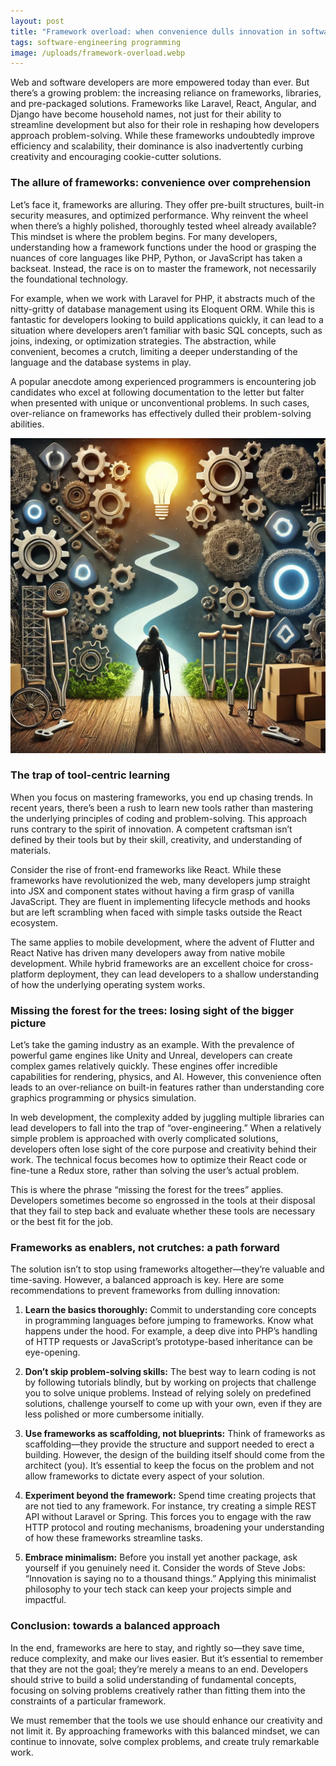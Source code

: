 ```yaml
---
layout: post
title: "Framework overload: when convenience dulls innovation in software development"
tags: software-engineering programming
image: /uploads/framework-overload.webp
---
```

Web and software developers are more empowered today than ever. But there’s a growing problem: the increasing reliance on frameworks, libraries, and pre-packaged solutions. Frameworks like Laravel, React, Angular, and Django have become household names, not just for their ability to streamline development but also for their role in reshaping how developers approach problem-solving. While these frameworks undoubtedly improve efficiency and scalability, their dominance is also inadvertently curbing creativity and encouraging cookie-cutter solutions.

### The allure of frameworks: convenience over comprehension

Let’s face it, frameworks are alluring. They offer pre-built structures, built-in security measures, and optimized performance. Why reinvent the wheel when there’s a highly polished, thoroughly tested wheel already available? This mindset is where the problem begins. For many developers, understanding how a framework functions under the hood or grasping the nuances of core languages like PHP, Python, or JavaScript has taken a backseat. Instead, the race is on to master the framework, not necessarily the foundational technology.

For example, when we work with Laravel for PHP, it abstracts much of the nitty-gritty of database management using its Eloquent ORM. While this is fantastic for developers looking to build applications quickly, it can lead to a situation where developers aren’t familiar with basic SQL concepts, such as joins, indexing, or optimization strategies. The abstraction, while convenient, becomes a crutch, limiting a deeper understanding of the language and the database systems in play.

A popular anecdote among experienced programmers is encountering job candidates who excel at following documentation to the letter but falter when presented with unique or unconventional problems. In such cases, over-reliance on frameworks has effectively dulled their problem-solving abilities.

![framework-overload](/uploads/framework-overload.webp)

### The trap of tool-centric learning

When you focus on mastering frameworks, you end up chasing trends. In recent years, there’s been a rush to learn new tools rather than mastering the underlying principles of coding and problem-solving. This approach runs contrary to the spirit of innovation. A competent craftsman isn’t defined by their tools but by their skill, creativity, and understanding of materials.

Consider the rise of front-end frameworks like React. While these frameworks have revolutionized the web, many developers jump straight into JSX and component states without having a firm grasp of vanilla JavaScript. They are fluent in implementing lifecycle methods and hooks but are left scrambling when faced with simple tasks outside the React ecosystem.

The same applies to mobile development, where the advent of Flutter and React Native has driven many developers away from native mobile development. While hybrid frameworks are an excellent choice for cross-platform deployment, they can lead developers to a shallow understanding of how the underlying operating system works.

### Missing the forest for the trees: losing sight of the bigger picture

Let’s take the gaming industry as an example. With the prevalence of powerful game engines like Unity and Unreal, developers can create complex games relatively quickly. These engines offer incredible capabilities for rendering, physics, and AI. However, this convenience often leads to an over-reliance on built-in features rather than understanding core graphics programming or physics simulation.

In web development, the complexity added by juggling multiple libraries can lead developers to fall into the trap of “over-engineering.” When a relatively simple problem is approached with overly complicated solutions, developers often lose sight of the core purpose and creativity behind their work. The technical focus becomes how to optimize their React code or fine-tune a Redux store, rather than solving the user’s actual problem.

This is where the phrase “missing the forest for the trees” applies. Developers sometimes become so engrossed in the tools at their disposal that they fail to step back and evaluate whether these tools are necessary or the best fit for the job.

### Frameworks as enablers, not crutches: a path forward

The solution isn’t to stop using frameworks altogether—they’re valuable and time-saving. However, a balanced approach is key. Here are some recommendations to prevent frameworks from dulling innovation:

1. **Learn the basics thoroughly:** Commit to understanding core concepts in programming languages before jumping to frameworks. Know what happens under the hood. For example, a deep dive into PHP’s handling of HTTP requests or JavaScript’s prototype-based inheritance can be eye-opening.

2. **Don’t skip problem-solving skills:** The best way to learn coding is not by following tutorials blindly, but by working on projects that challenge you to solve unique problems. Instead of relying solely on predefined solutions, challenge yourself to come up with your own, even if they are less polished or more cumbersome initially.

3. **Use frameworks as scaffolding, not blueprints:** Think of frameworks as scaffolding—they provide the structure and support needed to erect a building. However, the design of the building itself should come from the architect (you). It’s essential to keep the focus on the problem and not allow frameworks to dictate every aspect of your solution.

4. **Experiment beyond the framework:** Spend time creating projects that are not tied to any framework. For instance, try creating a simple REST API without Laravel or Spring. This forces you to engage with the raw HTTP protocol and routing mechanisms, broadening your understanding of how these frameworks streamline tasks.

5. **Embrace minimalism:** Before you install yet another package, ask yourself if you genuinely need it. Consider the words of Steve Jobs: “Innovation is saying no to a thousand things.” Applying this minimalist philosophy to your tech stack can keep your projects simple and impactful.

### Conclusion: towards a balanced approach

In the end, frameworks are here to stay, and rightly so—they save time, reduce complexity, and make our lives easier. But it’s essential to remember that they are not the goal; they’re merely a means to an end. Developers should strive to build a solid understanding of fundamental concepts, focusing on solving problems creatively rather than fitting them into the constraints of a particular framework. 

We must remember that the tools we use should enhance our creativity and not limit it. By approaching frameworks with this balanced mindset, we can continue to innovate, solve complex problems, and create truly remarkable work.